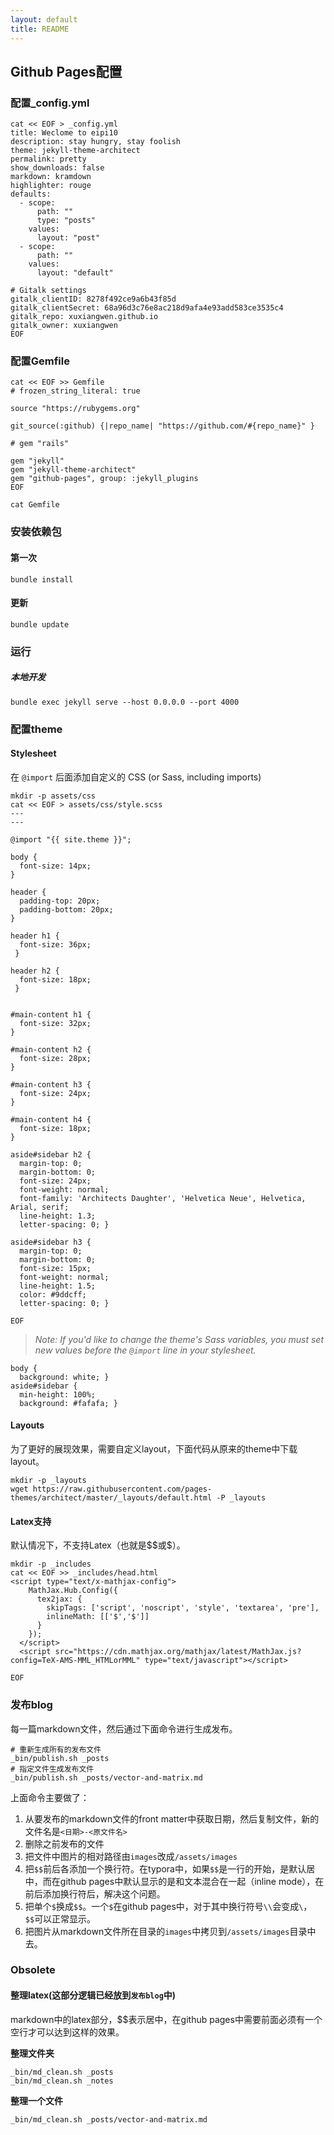 ```yaml
---
layout: default
title: README
---
```


## Github Pages配置

### 配置_config.yml

~~~
cat << EOF > _config.yml
title: Weclome to eipi10
description: stay hungry, stay foolish
theme: jekyll-theme-architect
permalink: pretty 
show_downloads: false
markdown: kramdown
highlighter: rouge
defaults:
  - scope:
      path: ""
      type: "posts"
    values:
      layout: "post"
  - scope:
      path: ""
    values:
      layout: "default"

# Gitalk settings
gitalk_clientID: 8278f492ce9a6b43f85d
gitalk_clientSecret: 68a96d3c76e8ac218d9afa4e93add583ce3535c4
gitalk_repo: xuxiangwen.github.io
gitalk_owner: xuxiangwen
EOF

~~~



### 配置Gemfile

~~~
cat << EOF >> Gemfile
# frozen_string_literal: true

source "https://rubygems.org"

git_source(:github) {|repo_name| "https://github.com/#{repo_name}" }

# gem "rails"

gem "jekyll"
gem "jekyll-theme-architect"
gem "github-pages", group: :jekyll_plugins
EOF

cat Gemfile
~~~

### 安装依赖包

#### 第一次

~~~
bundle install
~~~

#### 更新

~~~
bundle update
~~~

### 运行

##### 本地开发

~~~
bundle exec jekyll serve --host 0.0.0.0 --port 4000
~~~

### 配置theme

#### Stylesheet

在 `@import` 后面添加自定义的 CSS (or Sass, including imports)

~~~
mkdir -p assets/css
cat << EOF > assets/css/style.scss
---
---

@import "{{ site.theme }}";

body {
  font-size: 14px;
}

header {
  padding-top: 20px;
  padding-bottom: 20px;
}

header h1 {
  font-size: 36px;
 }
  
header h2 {
  font-size: 18px;
 }  
  
 
#main-content h1 {
  font-size: 32px;
}

#main-content h2 {
  font-size: 28px;
}

#main-content h3 {
  font-size: 24px;
}

#main-content h4 {
  font-size: 18px;
}

aside#sidebar h2 {
  margin-top: 0;
  margin-bottom: 0;
  font-size: 24px;
  font-weight: normal;
  font-family: 'Architects Daughter', 'Helvetica Neue', Helvetica, Arial, serif;
  line-height: 1.3;
  letter-spacing: 0; }

aside#sidebar h3 {
  margin-top: 0;
  margin-bottom: 0;
  font-size: 15px;
  font-weight: normal;
  line-height: 1.5;
  color: #9ddcff;
  letter-spacing: 0; }

EOF
~~~

> *Note: If you'd like to change the theme's Sass variables, you must set new values before the `@import` line in your stylesheet.*

~~~
body {
  background: white; }
aside#sidebar {
  min-height: 100%;
  background: #fafafa; }
~~~



#### Layouts

为了更好的展现效果，需要自定义layout，下面代码从原来的theme中下载layout。

~~~
mkdir -p _layouts
wget https://raw.githubusercontent.com/pages-themes/architect/master/_layouts/default.html -P _layouts
~~~

#### Latex支持

默认情况下，不支持Latex（也就是\$\$或\$）。

~~~
mkdir -p _includes
cat << EOF >> _includes/head.html
<script type="text/x-mathjax-config">
    MathJax.Hub.Config({
      tex2jax: {
        skipTags: ['script', 'noscript', 'style', 'textarea', 'pre'],
        inlineMath: [['$','$']]
      }
    });
  </script>
  <script src="https://cdn.mathjax.org/mathjax/latest/MathJax.js?config=TeX-AMS-MML_HTMLorMML" type="text/javascript"></script> 
  
EOF
~~~

### 发布blog

每一篇markdown文件，然后通过下面命令进行生成发布。

~~~
# 重新生成所有的发布文件
_bin/publish.sh _posts     
# 指定文件生成发布文件
_bin/publish.sh _posts/vector-and-matrix.md
~~~

上面命令主要做了：

1. 从要发布的markdown文件的front matter中获取日期，然后复制文件，新的文件名是`<日期>-<原文件名>`
2. 删除之前发布的文件
3. 把文件中图片的相对路径由`images`改成`/assets/images`
4. 把`$$`前后各添加一个换行符。在typora中，如果`$$`是一行的开始，是默认居中，而在github pages中默认显示的是和文本混合在一起（inline mode），在前后添加换行符后，解决这个问题。
5. 把单个`$`换成`$$`。一个`$`在github pages中，对于其中换行符号`\\`会变成`\`，`$$`可以正常显示。
6. 把图片从markdown文件所在目录的`images`中拷贝到`/assets/images`目录中去。

### Obsolete

#### 整理latex(这部分逻辑已经放到`发布blog`中)

markdown中的latex部分，\$\$表示居中，在github pages中需要前面必须有一个空行才可以达到这样的效果。

**整理文件夹**

~~~
_bin/md_clean.sh _posts
_bin/md_clean.sh _notes
~~~

**整理一个文件**

~~~
_bin/md_clean.sh _posts/vector-and-matrix.md
~~~

